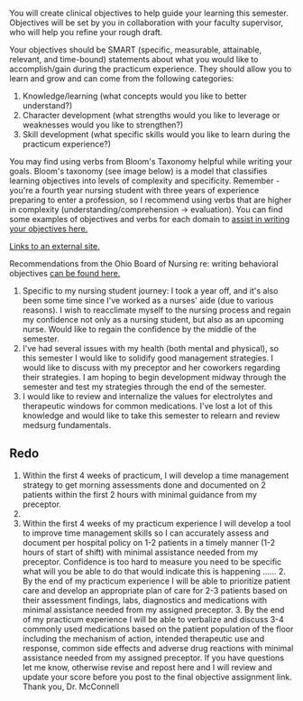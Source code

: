 You will create clinical objectives to help guide your learning this semester. Objectives will be set by you in collaboration with your faculty supervisor, who will help you refine your rough draft.

Your objectives should be SMART (specific, measurable, attainable, relevant, and time-bound) statements about what you would like to accomplish/gain during the practicum experience. They should allow you to learn and grow and can come from the following categories:

1. Knowledge/learning (what concepts would you like to better understand?)
2. Character development (what strengths would you like to leverage or weaknesses would you like to strengthen?)
3. Skill development (what specific skills would you like to learn during the practicum experience?)

You may find using verbs from Bloom's Taxonomy helpful while writing your goals. Bloom's taxonomy (see image below) is a model that classifies learning objectives into levels of complexity and specificity. Remember - you're a fourth year nursing student with three years of experience preparing to enter a profession, so I recommend using verbs that are higher in complexity (understanding/comprehension -> evaluation). You can find some examples of objectives and verbs for each domain to [assist in writing your objectives here.](https://www.evms.edu/education/medical_programs/doctor_of_medicine/instructor_tools/learning/developing_objectives/blooms_taxonomy/#:~:text=The%20New%20Bloom's%20Taxonomy%20is,analysis%2C%20evaluation%2C%20and%20creation.) 

[Links to an external site.](https://www.evms.edu/education/medical_programs/doctor_of_medicine/instructor_tools/learning/developing_objectives/blooms_taxonomy/#:~:text=The%20New%20Bloom's%20Taxonomy%20is,analysis%2C%20evaluation%2C%20and%20creation.)

Recommendations from the Ohio Board of Nursing re: writing behavioral objectives [can be found here.](https://canvas.case.edu/courses/40484/files/7154878?wrap=1 "Individual Clinical Behavioral Objectives OBN Recommendations.pdf")

1. Specific to my nursing student journey: I took a year off, and it's also been some time since I've worked as a nurses' aide (due to various reasons). I wish to reacclimate myself to the nursing process and regain my confidence not only as a nursing student, but also as an upcoming nurse. Would like to regain the confidence by the middle of the semester. 
2. I've had several issues with my health (both mental and physical), so this semester I would like to solidify good management strategies. I would like to discuss with my preceptor and her coworkers regarding their strategies. I am hoping to begin development midway through the semester and test my strategies through the end of the semester. 
3. I would like to review and internalize the values for electrolytes and therapeutic windows for common medications. I've lost a lot of this knowledge and would like to take this semester to relearn and review medsurg fundamentals. 
## Redo
1. Within the first 4 weeks of practicum, I will develop a time management strategy to get morning assessments done and documented on 2 patients within the first 2 hours with minimal guidance from my preceptor. 
2. 
3. Within the first 4 weeks of my practicum experience I will develop a tool to improve time management skills so I can accurately assess and document per hospital policy on 1-2 patients in a timely manner (1-2 hours of start of shift) with minimal assistance needed from my preceptor. Confidence is too hard to measure you need to be specific what will you be able to do that would indicate this is happening ...... 2. By the end of my practicum experience I will be able to prioritize patient care and develop an appropriate plan of care for 2-3 patients based on their assessment findings, labs, diagnostics and medications with minimal assistance needed from my assigned preceptor. 3. By the end of my practicum experience I will be able to verbalize and discuss 3-4 commonly used medications based on the patient population of the floor including the mechanism of action, intended therapeutic use and response, common side effects and adverse drug reactions with minimal assistance needed from my assigned preceptor. If you have questions let me know, otherwise revise and repost here and I will review and update your score before you post to the final objective assignment link. Thank you, Dr. McConnell